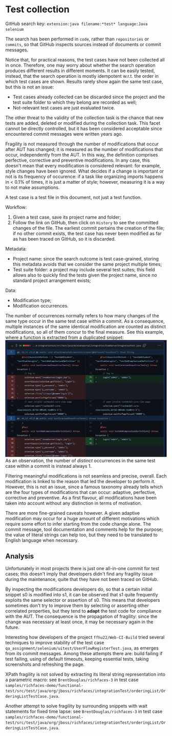# Test collection

GitHub search key: `extension:java filename:*test* language:Java selenium`

The search has been performed in `code`, rather than `repositories` or `commits`, so that GitHub inspects sources instead of documents or commit messages.

Notice that, for practical reasons, the test cases have not been collected all in once. Therefore, one may worry about whether the search operation produces different results in different moments. It can be easily tested, instead, that the search operation is mostly idempotent w.r.t. the order in which test cases are shown. Results rarely show again the same test case, but this is not an issue:

- Test cases already collected can be discarded since the project and the test suite folder to which they belong are recorded as well;
- Not-relevant test cases are just evaluated twice.

The other threat to the validity of the collection task is the chance that new tests are added, deleted or modified during the collection task. This facet cannot be directly controlled, but it has been considered acceptable since encountered commit messages were written years ago.

Fragility is not measured through the number of modifications that occur after AUT has changed; it is measured as the number of modifications that occur, independently from the AUT. In this way, the definition comprises perfective, corrective and preventive modifications. In any case, this doesn't mean that every modification is considered relevant: for example, style changes have been ignored. What decides if a change is important or not is its frequency of occurence: if a task like organizing imports happens in < 0.1% of times, it is just a matter of style; however, measuring it is a way to not make assumptions.

A test case is a test file in this document, not just a test function.

Workflow:

1. Given a test case, save its project name and folder;
2. Follow the link on GitHub, then click on `History` to see the committed changes of the file. The earliest commit pertains the creation of the file; if no other commit exists, the test case has never been modified as far as has been traced on GitHub, so it is discarded.

Metadata:

- Project name: since the search outcome is test case-grained, storing this metadata avoids that we consider the same project multiple times;
- Test suite folder: a project may include several test suites; this field allows also to quickly find the tests given the project name, since no standard project arrangement exists;

Data:

- Modification type;
- Modification occurrences.

The number of occurrences normally refers to how many changes of the same type occur in the same test case within a commit. As a consequence, multiple instances of the same identical modification are counted as distinct modifications, so all of them concur to the final measure. See this example, where a function is extracted from a duplicated snippet: ![Example0](<./DiffExamples/Example0.png>)
As an observation, the number of *distinct* occurrences in the same test case within a commit is instead always 1.

Filtering meaningful modifications is not seamless and precise, overall. Each modification is linked to the reason that led the developer to perform it. However, this is not an issue, since a famous taxonomy already tells which are the four types of modifications that can occur: adaptive, perfective, corrective and preventive.
As a first flavour, all modifications have been taken into account without any distinction in terms of motivation.

There are more fine-grained caveats however. A given adaptive modification may occur for a huge amount of different motivations which require some effort to infer starting from the code change alone. The commit message, tool documentation and comments help for the purpose; the value of literal strings can help too, but they need to be translated to English language when necessary.

## Analysis

Unfortunately in most projects there is just one all-in-one commit for test cases; this doesn't imply that developers didn't find any fragility issue during the maintenance, quite that they have not been traced on GitHub.

By inspecting the modifications developers do, so that a certain initial snippet s0 is modified into s1, it can be observed that s1 quite frequently exploits the same selector or assertion of s0. This means that developers sometimes don't try to improve them by selecting or asserting other correlated properties, but they tend to **adapt** the test code for compliance with the AUT. The consequence is the propagation of fragility: since the change was necessary at least once, it may be necessary again in the future.

Interesting how developers of the project `ffhu22/Web-CI-Build` tried several techniques to improve stability of the test case `qa_assignment/selenium/uitest/UserFlowRegisterTest.java`, as emerges from its commit messages. Among these attempts there are: build failing if test failing, using of default timeouts, keeping essential tests, taking screenshots and refreshing the page.

XPath fragility is not solved by extracting its literal string representation into a parametric macro: see `BrentDouglas/richfaces-3` in test case `samples/richfaces-demo/functional-test/src/test/java/org/jboss/richfaces/integrationTest/orderingList/OrderingListTestCase.java`.

Another attempt to solve fragility by surrounding snippets with wait statements for fixed time lapse: see `BrentDouglas/richfaces-3` in test case `samples/richfaces-demo/functional-test/src/test/java/org/jboss/richfaces/integrationTest/orderingList/OrderingListTestCase.java`.
